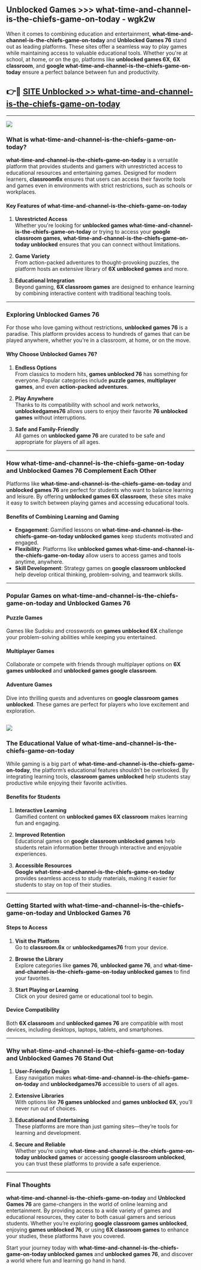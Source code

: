 ## Unblocked Games >>> what-time-and-channel-is-the-chiefs-game-on-today - wgk2w 

When it comes to combining education and entertainment, **what-time-and-channel-is-the-chiefs-game-on-today** and **Unblocked Games 76** stand out as leading platforms. These sites offer a seamless way to play games while maintaining access to valuable educational tools. Whether you're at school, at home, or on the go, platforms like **unblocked games 6X**, **6X classroom**, and **google what-time-and-channel-is-the-chiefs-game-on-today** ensure a perfect balance between fun and productivity.
## 👉🔴 [SITE Unblocked >> what-time-and-channel-is-the-chiefs-game-on-today](https://unblockedgames.edu.pl?title=what-time-and-channel-is-the-chiefs-game-on-today&ref=22JU)
---
<a href="https://unblockedgames.edu.pl?title=what-time-and-channel-is-the-chiefs-game-on-today&ref=22JU/"><img src="https://github.com/user-attachments/assets/438f12ca-57a4-47a3-8ead-c64da593a1e5"/></a>
### What is what-time-and-channel-is-the-chiefs-game-on-today?  

**what-time-and-channel-is-the-chiefs-game-on-today** is a versatile platform that provides students and gamers with unrestricted access to educational resources and entertaining games. Designed for modern learners, **classroom6x** ensures that users can access their favorite tools and games even in environments with strict restrictions, such as schools or workplaces.  

#### Key Features of what-time-and-channel-is-the-chiefs-game-on-today  

1. **Unrestricted Access**  
   Whether you're looking for **unblocked games what-time-and-channel-is-the-chiefs-game-on-today** or trying to access your **google classroom games**, **what-time-and-channel-is-the-chiefs-game-on-today unblocked** ensures that you can connect without limitations.  

2. **Game Variety**  
   From action-packed adventures to thought-provoking puzzles, the platform hosts an extensive library of **6X unblocked games** and more.  

3. **Educational Integration**  
   Beyond gaming, **6X classroom games** are designed to enhance learning by combining interactive content with traditional teaching tools.  



---

### Exploring Unblocked Games 76  

For those who love gaming without restrictions, **unblocked games 76** is a paradise. This platform provides access to hundreds of games that can be played anywhere, whether you're in a classroom, at home, or on the move.  

#### Why Choose Unblocked Games 76?  

1. **Endless Options**  
   From classics to modern hits, **games unblocked 76** has something for everyone. Popular categories include **puzzle games**, **multiplayer games**, and even **action-packed adventures**.  

2. **Play Anywhere**  
   Thanks to its compatibility with school and work networks, **unblockedgames76** allows users to enjoy their favorite **76 unblocked games** without interruptions.  

3. **Safe and Family-Friendly**  
   All games on **unblocked game 76** are curated to be safe and appropriate for players of all ages.  

---

### How what-time-and-channel-is-the-chiefs-game-on-today and Unblocked Games 76 Complement Each Other  

Platforms like **what-time-and-channel-is-the-chiefs-game-on-today** and **unblocked games 76** are perfect for students who want to balance learning and leisure. By offering **unblocked games 6X classroom**, these sites make it easy to switch between playing games and accessing educational tools.  

#### Benefits of Combining Learning and Gaming  

- **Engagement**: Gamified lessons on **what-time-and-channel-is-the-chiefs-game-on-today unblocked games** keep students motivated and engaged.  
- **Flexibility**: Platforms like **unblocked games what-time-and-channel-is-the-chiefs-game-on-today** allow users to access games and tools anytime, anywhere.  
- **Skill Development**: Strategy games on **google classroom unblocked** help develop critical thinking, problem-solving, and teamwork skills.  

---

### Popular Games on what-time-and-channel-is-the-chiefs-game-on-today and Unblocked Games 76  

#### Puzzle Games  

Games like Sudoku and crosswords on **games unblocked 6X** challenge your problem-solving abilities while keeping you entertained.  

#### Multiplayer Games  

Collaborate or compete with friends through multiplayer options on **6X games unblocked** and **unblocked games google classroom**.  

#### Adventure Games  

Dive into thrilling quests and adventures on **google classroom games unblocked**. These games are perfect for players who love excitement and exploration.  

<a href="http://download.freeplayer.one?title=what-time-and-channel-is-the-chiefs-game-on-today&ref=23D/"><img src="https://github.com/user-attachments/assets/fe0c3e91-c8e1-489c-acf0-e2f614c12fb8"/></a>
---

### The Educational Value of what-time-and-channel-is-the-chiefs-game-on-today  

While gaming is a big part of **what-time-and-channel-is-the-chiefs-game-on-today**, the platform’s educational features shouldn’t be overlooked. By integrating learning tools, **classroom games unblocked** help students stay productive while enjoying their favorite activities.  

#### Benefits for Students  

1. **Interactive Learning**  
   Gamified content on **unblocked games 6X classroom** makes learning fun and engaging.  

2. **Improved Retention**  
   Educational games on **google classroom unblocked games** help students retain information better through interactive and enjoyable experiences.  

3. **Accessible Resources**  
   **Google what-time-and-channel-is-the-chiefs-game-on-today** provides seamless access to study materials, making it easier for students to stay on top of their studies.  

---

### Getting Started with what-time-and-channel-is-the-chiefs-game-on-today and Unblocked Games 76  

#### Steps to Access  

1. **Visit the Platform**  
   Go to **classroom.6x** or **unblockedgames76** from your device.  

2. **Browse the Library**  
   Explore categories like **games 76**, **unblocked game 76**, and **what-time-and-channel-is-the-chiefs-game-on-today unblocked games** to find your favorites.  

3. **Start Playing or Learning**  
   Click on your desired game or educational tool to begin.  

#### Device Compatibility  

Both **6X classroom** and **unblocked games 76** are compatible with most devices, including desktops, laptops, tablets, and smartphones.  

---

### Why what-time-and-channel-is-the-chiefs-game-on-today and Unblocked Games 76 Stand Out  

1. **User-Friendly Design**  
   Easy navigation makes **what-time-and-channel-is-the-chiefs-game-on-today** and **unblockedgames76** accessible to users of all ages.  

2. **Extensive Libraries**  
   With options like **76 games unblocked** and **games unblocked 6X**, you’ll never run out of choices.  

3. **Educational and Entertaining**  
   These platforms are more than just gaming sites—they’re tools for learning and development.  

4. **Secure and Reliable**  
   Whether you’re using **what-time-and-channel-is-the-chiefs-game-on-today unblocked games** or accessing **google classroom unblocked**, you can trust these platforms to provide a safe experience.  

---

### Final Thoughts  

**what-time-and-channel-is-the-chiefs-game-on-today** and **Unblocked Games 76** are game-changers in the world of online learning and entertainment. By providing access to a wide variety of games and educational resources, they cater to both casual gamers and serious students. Whether you’re exploring **google classroom games unblocked**, enjoying **games unblocked 76**, or using **6X classroom games** to enhance your studies, these platforms have you covered.  

Start your journey today with **what-time-and-channel-is-the-chiefs-game-on-today unblocked games** and **unblocked games 76**, and discover a world where fun and learning go hand in hand.  
